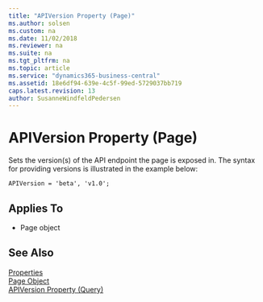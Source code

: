 ```yaml
---
title: "APIVersion Property (Page)"
ms.author: solsen
ms.custom: na
ms.date: 11/02/2018
ms.reviewer: na
ms.suite: na
ms.tgt_pltfrm: na
ms.topic: article
ms.service: "dynamics365-business-central"
ms.assetid: 18e6df94-639e-4c5f-99ed-5729037bb719
caps.latest.revision: 13
author: SusanneWindfeldPedersen
---
```

 
# APIVersion Property (Page)
Sets the version(s) of the API endpoint the page is exposed in. The syntax for providing versions is illustrated in the example below:

```
APIVersion = 'beta', 'v1.0';
```

## Applies To  

- Page object 

## See Also  
[Properties](devenv-properties.md)   
[Page Object](../devenv-page-object.md)  
[APIVersion Property (Query)](devenv-apiversion-query-property.md) 
